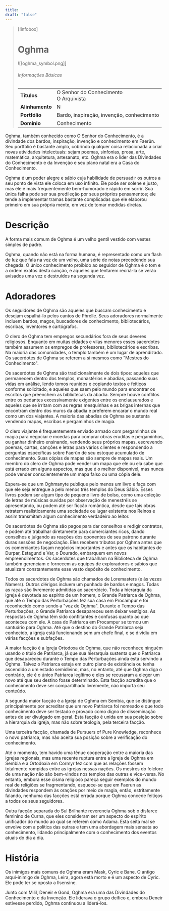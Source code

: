 ```yaml
---
title: 
draft: "false"
---
```

> [!infobox]
> # Oghma
> ![[oghma_symbol.png]]
> ###### Informações Básicas
> | | |
> | ---- | ---- |
> | **Titulos** | O Senhor do Conhecimento<br/>O Arquivista |
> | **Alinhamento** | N |
> | **Portfólio** | Bardo, inspiração, invenção, conhecimento |
> | **Domínio** | Conhecimento |

Oghma, também conhecido como O Senhor do Conhecimento, é a divindade dos bardos, inspiração, invenção e conhecimento em Faerûn. Seu portfólio é bastante amplo, cobrindo qualquer coisa relacionada a criar novas atividades intelectuais: sejam poemas, sinfonias, prosa, arte, matemática, arquitetura, artesanato, etc. Oghma era o líder das Divindades do Conhecimento e da Invenção e seu plano natal era a Casa do Conhecimento.

Oghma é um poder alegre e sábio cuja habilidade de persuadir os outros a seu ponto de vista ele coloca em uso infinito. Ele pode ser solene e justo, mas ele é mais frequentemente bem-humorado e rápido em sorrir. Sua única falha pode ser sua predileção por seus próprios pensamentos; ele tende a implementar tramas bastante complicadas que ele elaborou primeiro em sua própria mente, em vez de tomar medidas diretas.

# Descrição
A forma mais comum de Oghma é um velho gentil vestido com vestes simples de padre.

Oghma, quando não está na forma humana, é representado como um flash de luz que fala na voz de um velho, uma série de notas precedendo sua chegada. O único conhecimento proibido ao seguidor de Oghma é o tom e a ordem exatos desta canção, e aqueles que tentarem recriá-la se verão avisados ​​uma vez e destruídos na segunda vez.

# Adoradores
Os seguidores de Oghma são aqueles que buscam conhecimento e desejam espalhá-lo pelos cantos de Phrelle. Seus adoradores normalmente incluem bardos, magos, buscadores de conhecimento, bibliotecários, escribas, inventores e cartógrafos.

O clero de Oghma tem empregos secundários fora de seus deveres religiosos. Enquanto em muitas cidades e vilas menores esses sacerdotes também assumem os empregos de professores, bibliotecários e escribas. Na maioria das comunidades, o templo também é um lugar de aprendizado. Os sacerdotes de Oghma se referem a si mesmos como "Mestres do Conhecimento".

Os sacerdotes de Oghma são tradicionalmente de dois tipos: aqueles que permanecem dentro dos templos, monastérios e abadias, passando suas vidas em análise, lendo tomos reunidos e copiando textos e feitiços conforme solicitado, e aqueles que saem pelo mundo para encontrar os escritos que preenchem as bibliotecas da abadia. Sempre houve conflitos entre os pedantes excessivamente exigentes entre os enclausurados e aqueles que se irritam com as regras mesquinhas e as brigas internas que encontram dentro dos muros da abadia e preferem encarar o mundo real como um dos viajantes. A maioria das abadias de Oghma se sustenta vendendo mapas, escribas e pergaminhos de magia.

O clero viajante é frequentemente enviado armado com pergaminhos de magia para negociar e moedas para comprar obras eruditas e pergaminhos, ou ganhar dinheiro ensinando, vendendo seus próprios mapas, escrevendo poemas, cartas, canções e letras para vários clientes e respondendo a perguntas específicas sobre Faerûn de seu estoque acumulado de conhecimento. Suas cópias de mapas são sempre de mapas reais. Um membro do clero de Oghma pode vender um mapa que ele ou ela sabe que está errado em alguns aspectos, mas que é o melhor disponível, mas nunca pode vender conscientemente um mapa falso ou uma cópia dele.

Espera-se que um Oghmanyte publique pelo menos um livro e faça com que ele seja entregue a pelo menos três templos do Deus Sábio. Esses livros podem ser algum tipo de pequeno livro de bolso, como uma coleção de letras de músicas ouvidas por observação de menestréis se apresentando, ou podem até ser ficção romântica, desde que tais obras retratem realisticamente uma sociedade ou lugar existente nos Reinos e assim transmitam algum conhecimento verdadeiro ao leitor.

Os sacerdotes de Oghma são pagos para dar conselhos e redigir contratos, e podem até trabalhar diretamente para comerciantes ricos, dando conselhos e julgando as reações dos oponentes de seu patrono durante duras sessões de negociação. Eles recebem tributos por Oghma antes que os comerciantes façam negócios importantes e antes que os habitantes de Durpar, Estagund e Var, o Dourado, embarquem em novos empreendimentos. Os sacerdotes que trabalham na Biblioteca de Oghma também gerenciam e fornecem as equipes de exploradores e sábios que atualizam constantemente esse vasto depósito de conhecimento.

Todos os sacerdotes de Oghma são chamados de Loremasters (e às vezes Namers). Outros clérigos incluem um punhado de bardos e magos. Todas as raças são livremente admitidas ao sacerdócio. Toda a hierarquia da igreja é devotada ao espírito de um homem, o Grande Patriarca de Oghma, que até o Tempo das Perturbações fez sua casa em Procampur e foi reconhecido como sendo a "voz de Oghma". Durante o Tempo das Perturbações, o Grande Patriarca desapareceu sem deixar vestígios. As respostas de Oghma têm sido conflitantes e confusas quanto ao que aconteceu com ele. A casa do Patriarca em Procampur se tornou um santuário para Oghma. Até que o destino do Grande Patriarca seja conhecido, a igreja está funcionando sem um chefe final, e se dividiu em várias facções e subfações.

A maior facção é a Igreja Ortodoxa de Oghma, que não reconhece ninguém usando o título de Patriarca, já que sua hierarquia sustenta que o Patriarca que desapareceu durante o Tempo das Perturbações ainda está servindo a Oghma. Talvez o Patriarca esteja em outro plano de existência ou tenha ascendido a um estado semidivino, mas, no entanto, até que Oghma diga o contrário, ele é o único Patriarca legítimo e eles se recusaram a eleger um novo até que seu destino fosse determinado. Esta facção acredita que o conhecimento deve ser compartilhado livremente, não importa seu conteúdo.

A segunda maior facção é a Igreja de Oghma em Sembia, que se distingue principalmente por acreditar que um novo Patriarca foi nomeado e que todo conhecimento deve ser testado e provado como digno de disseminação antes de ser divulgado em geral. Esta facção é unida em sua posição sobre a hierarquia da igreja, mas não sobre teologia, pela terceira facção.

Uma terceira facção, chamada de Pursuers of Pure Knowledge, reconhece o novo patriarca, mas não aceita sua posição sobre a verificação do conhecimento.

Até o momento, tem havido uma tênue cooperação entre a maioria das igrejas regionais, mas uma recente ruptura entre a Igreja de Oghma em Sembia e a Ortodoxia em Cormyr fez com que as relações fossem totalmente rompidas entre as igrejas nessas nações. Os mestres do folclore de uma nação não são bem-vindos nos templos das outras e vice-versa. No entanto, embora esse cisma religioso pareça seguir exemplos do mundo real de religiões se fragmentando, esquece-se que em Faerun as divindades respondem às orações por meio de magia, então, estritamente falando, nenhuma das facções está errada porque Oghma concede feitiços a todos os seus seguidores.

Outra facção separada do Sul Brilhante reverencia Oghma sob o disfarce feminino de Curna, que eles consideram ser um aspecto do espírito unificador do mundo ao qual se referem como Adama. Esta seita mal se envolve com a política das outras e tem uma abordagem mais sensata ao conhecimento, lidando principalmente com o conhecimento dos eventos atuais do dia a dia.

# História
Os inimigos mais comuns de Oghma eram Mask, Cyric e Bane. O antigo arqui-inimigo de Oghma, Leira, agora está morto e é um aspecto de Cyric. Ele pode ter se oposto a Ilsensine.

Junto com Milil, Deneir e Gond, Oghma era uma das Divindades do Conhecimento e da Invenção. Ele liderava o grupo deífico e, embora Deneir estivesse perdido, Oghma continuou a liderá-los.